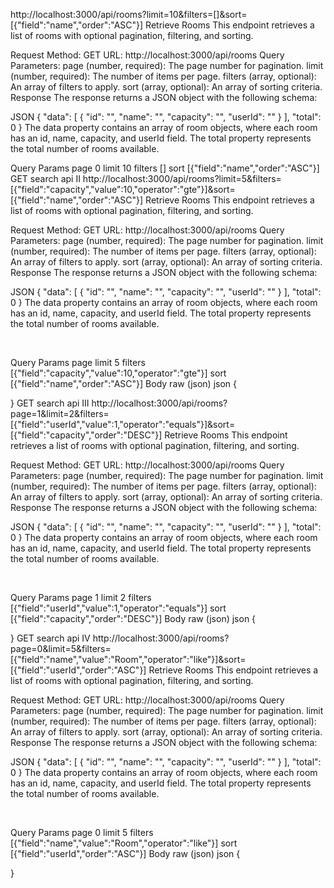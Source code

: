 http://localhost:3000/api/rooms?limit=10&filters=[]&sort=[{"field":"name","order":"ASC"}]
Retrieve Rooms
This endpoint retrieves a list of rooms with optional pagination, filtering, and sorting.

Request
Method: GET
URL: http://localhost:3000/api/rooms
Query Parameters:
page (number, required): The page number for pagination.
limit (number, required): The number of items per page.
filters (array, optional): An array of filters to apply.
sort (array, optional): An array of sorting criteria.
Response
The response returns a JSON object with the following schema:

JSON
{
  "data": [
    {
      "id": "",
      "name": "",
      "capacity": "",
      "userId": ""
    }
  ],
  "total": 0
}
The data property contains an array of room objects, where each room has an id, name, capacity, and userId field. The total property represents the total number of rooms available.


Query Params
page
0
limit
10
filters
[]
sort
[{"field":"name","order":"ASC"}]
GET
search api II
http://localhost:3000/api/rooms?limit=5&filters=[{"field":"capacity","value":10,"operator":"gte"}]&sort=[{"field":"name","order":"ASC"}]
Retrieve Rooms
This endpoint retrieves a list of rooms with optional pagination, filtering, and sorting.

Request
Method: GET
URL: http://localhost:3000/api/rooms
Query Parameters:
page (number, required): The page number for pagination.
limit (number, required): The number of items per page.
filters (array, optional): An array of filters to apply.
sort (array, optional): An array of sorting criteria.
Response
The response returns a JSON object with the following schema:

JSON
{
  "data": [
    {
      "id": "",
      "name": "",
      "capacity": "",
      "userId": ""
    }
  ],
  "total": 0
}
The data property contains an array of room objects, where each room has an id, name, capacity, and userId field. The total property represents the total number of rooms available.

﻿

Query Params
page
limit
5
filters
[{"field":"capacity","value":10,"operator":"gte"}]
sort
[{"field":"name","order":"ASC"}]
Body
raw (json)
json
{
    
}
GET
search api III
http://localhost:3000/api/rooms?page=1&limit=2&filters=[{"field":"userId","value":1,"operator":"equals"}]&sort=[{"field":"capacity","order":"DESC"}]
Retrieve Rooms
This endpoint retrieves a list of rooms with optional pagination, filtering, and sorting.

Request
Method: GET
URL: http://localhost:3000/api/rooms
Query Parameters:
page (number, required): The page number for pagination.
limit (number, required): The number of items per page.
filters (array, optional): An array of filters to apply.
sort (array, optional): An array of sorting criteria.
Response
The response returns a JSON object with the following schema:

JSON
{
  "data": [
    {
      "id": "",
      "name": "",
      "capacity": "",
      "userId": ""
    }
  ],
  "total": 0
}
The data property contains an array of room objects, where each room has an id, name, capacity, and userId field. The total property represents the total number of rooms available.

﻿

Query Params
page
1
limit
2
filters
[{"field":"userId","value":1,"operator":"equals"}]
sort
[{"field":"capacity","order":"DESC"}]
Body
raw (json)
json
{
    
}
GET
search api IV
http://localhost:3000/api/rooms?page=0&limit=5&filters=[{"field":"name","value":"Room","operator":"like"}]&sort=[{"field":"userId","order":"ASC"}]
Retrieve Rooms
This endpoint retrieves a list of rooms with optional pagination, filtering, and sorting.

Request
Method: GET
URL: http://localhost:3000/api/rooms
Query Parameters:
page (number, required): The page number for pagination.
limit (number, required): The number of items per page.
filters (array, optional): An array of filters to apply.
sort (array, optional): An array of sorting criteria.
Response
The response returns a JSON object with the following schema:

JSON
{
  "data": [
    {
      "id": "",
      "name": "",
      "capacity": "",
      "userId": ""
    }
  ],
  "total": 0
}
The data property contains an array of room objects, where each room has an id, name, capacity, and userId field. The total property represents the total number of rooms available.

﻿

Query Params
page
0
limit
5
filters
[{"field":"name","value":"Room","operator":"like"}]
sort
[{"field":"userId","order":"ASC"}]
Body
raw (json)
json
{
    
}